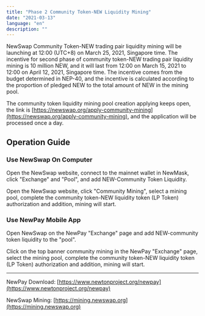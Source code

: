 ```yaml
---
title: "Phase 2 Community Token-NEW Liquidity Mining"
date: "2021-03-13"
language: "en"
description: ""
---
```


NewSwap Community Token-NEW trading pair liquidity mining will be launching at 12:00 (UTC+8) on March 25, 2021, Singapore time. The incentive for second phase of community token-NEW trading pair liquidity mining is 10 million NEW, and it will last from 12:00 on March 15, 2021 to 12:00 on April 12, 2021, Singapore time. The incentive comes from the budget determined in NEP-40, and the incentive is calculated according to the proportion of pledged NEW to the total amount of NEW in the mining pool.

The community token liquidity mining pool creation applying keeps open, the link is [https://newswap.org/apply-community-mining](https://newswap.org/apply-community-mining), and the application will be processed once a day.

## Operation Guide

### Use NewSwap On Computer

Open the NewSwap website, connect to the mainnet wallet in NewMask, click "Exchange" and "Pool", and add NEW-Community Token Liquidity.

Open the NewSwap website, click "Community Mining", select a mining pool, complete the community token-NEW liquidity token (LP Token) authorization and addition, mining will start.

### Use NewPay Mobile App

Open NewSwap on the NewPay "Exchange" page and add NEW-community token liquidity to the "pool".

Click on the top banner community mining in the NewPay "Exchange" page, select the mining pool, complete the community token-NEW liquidity token (LP Token) authorization and addition, mining will start.

---

NewPay Download: [https://www.newtonproject.org/newpay](https://www.newtonproject.org/newpay)

NewSwap Mining: [https://mining.newswap.org](https://mining.newswap.org)

